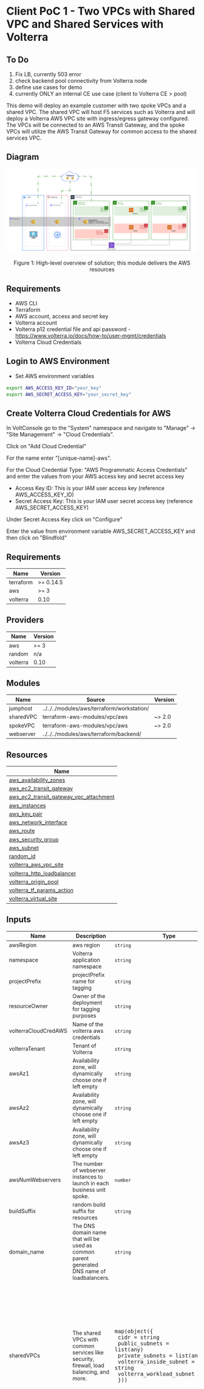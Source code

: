 # Client PoC 1 - Two VPCs with Shared VPC and Shared Services with Volterra

## To Do
1. Fix LB, currently 503 error
2. check backend pool connectivity from Volterra node
3. define use cases for demo
4. currently ONLY an internal CE use case (client to  Volterra CE > pool)

This demo will deploy an example customer with two spoke VPCs and a shared VPC. The shared VPC will host F5 services such as Volterra and will deploy a Volterra AWS VPC site with ingress/egress gateway configured. The VPCs will be connected to an AWS Transit Gateway, and the spoke VPCs will utilize the AWS Transit Gateway for common access to the shared services VPC.

## Diagram

![aws-client-poc1.png](images/aws-client-poc1.png)
<!-- markdownlint-disable no-inline-html -->
<p align="center">Figure 1: High-level overview of solution; this module delivers the AWS resources</p>
<!-- markdownlint-enable no-inline-html -->

## Requirements

- AWS CLI
- Terraform
- AWS account, access and secret key
- Volterra account
- Volterra p12 credential file and api password -  https://www.volterra.io/docs/how-to/user-mgmt/credentials
- Volterra Cloud Credentials

## Login to AWS Environment

- Set AWS environment variables
```bash
export AWS_ACCESS_KEY_ID="your_key"
export AWS_SECRET_ACCESS_KEY="your_secret_key"
```

## Create Volterra Cloud Credentials for AWS

In VoltConsole go to the "System" namespace and navigate to "Manage" -> "Site Management" -> "Cloud Credentials".

Click on "Add Cloud Credential"

For the name enter "[unique-name]-aws".

For the Cloud Credential Type: "AWS Programmatic Access Credentials" and enter the values from your AWS access key and secret access key

- Access Key ID: This is your IAM user access key (reference AWS_ACCESS_KEY_ID)
- Secret Access Key: This is your IAM user secret access key (reference AWS_SECRET_ACCESS_KEY)

Under Secret Access Key click on "Configure"

Enter the value from environment variable AWS_SECRET_ACCESS_KEY and then click on "Blindfold"

<!-- markdownlint-disable no-inline-html -->
<!-- BEGINNING OF PRE-COMMIT-TERRAFORM DOCS HOOK -->
## Requirements

| Name | Version |
|------|---------|
| terraform | >= 0.14.5 |
| aws | >= 3 |
| volterra | 0.10 |

## Providers

| Name | Version |
|------|---------|
| aws | >= 3 |
| random | n/a |
| volterra | 0.10 |

## Modules

| Name | Source | Version |
|------|--------|---------|
| jumphost | ../../../modules/aws/terraform/workstation/ |  |
| sharedVPC | terraform-aws-modules/vpc/aws | ~> 2.0 |
| spokeVPC | terraform-aws-modules/vpc/aws | ~> 2.0 |
| webserver | ../../../modules/aws/terraform/backend/ |  |

## Resources

| Name |
|------|
| [aws_availability_zones](https://registry.terraform.io/providers/hashicorp/aws/latest/docs/data-sources/availability_zones) |
| [aws_ec2_transit_gateway](https://registry.terraform.io/providers/hashicorp/aws/latest/docs/resources/ec2_transit_gateway) |
| [aws_ec2_transit_gateway_vpc_attachment](https://registry.terraform.io/providers/hashicorp/aws/latest/docs/resources/ec2_transit_gateway_vpc_attachment) |
| [aws_instances](https://registry.terraform.io/providers/hashicorp/aws/latest/docs/data-sources/instances) |
| [aws_key_pair](https://registry.terraform.io/providers/hashicorp/aws/latest/docs/resources/key_pair) |
| [aws_network_interface](https://registry.terraform.io/providers/hashicorp/aws/latest/docs/data-sources/network_interface) |
| [aws_route](https://registry.terraform.io/providers/hashicorp/aws/latest/docs/resources/route) |
| [aws_security_group](https://registry.terraform.io/providers/hashicorp/aws/latest/docs/resources/security_group) |
| [aws_subnet](https://registry.terraform.io/providers/hashicorp/aws/latest/docs/resources/subnet) |
| [random_id](https://registry.terraform.io/providers/hashicorp/random/latest/docs/resources/id) |
| [volterra_aws_vpc_site](https://registry.terraform.io/providers/volterraedge/volterra/0.10/docs/resources/aws_vpc_site) |
| [volterra_http_loadbalancer](https://registry.terraform.io/providers/volterraedge/volterra/0.10/docs/resources/http_loadbalancer) |
| [volterra_origin_pool](https://registry.terraform.io/providers/volterraedge/volterra/0.10/docs/resources/origin_pool) |
| [volterra_tf_params_action](https://registry.terraform.io/providers/volterraedge/volterra/0.10/docs/resources/tf_params_action) |
| [volterra_virtual_site](https://registry.terraform.io/providers/volterraedge/volterra/0.10/docs/resources/virtual_site) |

## Inputs

| Name | Description | Type | Default | Required |
|------|-------------|------|---------|:--------:|
| awsRegion | aws region | `string` | n/a | yes |
| namespace | Volterra application namespace | `string` | n/a | yes |
| projectPrefix | projectPrefix name for tagging | `string` | n/a | yes |
| resourceOwner | Owner of the deployment for tagging purposes | `string` | n/a | yes |
| volterraCloudCredAWS | Name of the volterra aws credentials | `string` | n/a | yes |
| volterraTenant | Tenant of Volterra | `string` | n/a | yes |
| awsAz1 | Availability zone, will dynamically choose one if left empty | `string` | `null` | no |
| awsAz2 | Availability zone, will dynamically choose one if left empty | `string` | `null` | no |
| awsAz3 | Availability zone, will dynamically choose one if left empty | `string` | `null` | no |
| awsNumWebservers | The number of webserver instances to launch in each business unit spoke. | `number` | `1` | no |
| buildSuffix | random build suffix for resources | `string` | `null` | no |
| domain\_name | The DNS domain name that will be used as common parent generated DNS name of loadbalancers. | `string` | `"shared.acme.com"` | no |
| sharedVPCs | The shared VPCs with common services like security, firewall, load balancing, and more. | <pre>map(object({<br>    cidr                     = string<br>    public_subnets           = list(any)<br>    private_subnets          = list(any)<br>    volterra_inside_subnet   = string<br>    volterra_workload_subnet = string<br>  }))</pre> | <pre>{<br>  "hub": {<br>    "cidr": "100.64.0.0/20",<br>    "private_subnets": [<br>      "100.64.3.0/24",<br>      "100.64.4.0/24",<br>      "100.64.5.0/24"<br>    ],<br>    "public_subnets": [<br>      "100.64.0.0/24",<br>      "100.64.1.0/24",<br>      "100.64.2.0/24"<br>    ],<br>    "volterra_inside_subnet": "100.64.6.0/24",<br>    "volterra_workload_subnet": "100.64.7.0/24"<br>  }<br>}</pre> | no |
| spokeVPCs | The spoke VPCs with BU specific applications. | <pre>map(object({<br>    cidr            = string<br>    public_subnets  = list(any)<br>    private_subnets = list(any)<br>    workstation     = bool<br>  }))</pre> | <pre>{<br>  "bu1": {<br>    "cidr": "10.1.0.0/16",<br>    "private_subnets": [<br>      "10.1.52.0/24",<br>      "10.1.152.0/24"<br>    ],<br>    "public_subnets": [<br>      "10.1.10.0/24",<br>      "10.1.110.0/24"<br>    ],<br>    "workstation": true<br>  },<br>  "bu2": {<br>    "cidr": "10.2.0.0/16",<br>    "private_subnets": [<br>      "10.2.52.0/24",<br>      "10.2.152.0/24"<br>    ],<br>    "public_subnets": [<br>      "10.2.10.0/24",<br>      "10.2.110.0/24"<br>    ],<br>    "workstation": false<br>  }<br>}</pre> | no |
| ssh\_key | SSH public key used to create an EC2 keypair | `string` | `null` | no |
| volterraP12 | Location of volterra p12 file | `string` | `null` | no |
| volterraUrl | url of volterra api | `string` | `null` | no |

## Outputs

| Name | Description |
|------|-------------|
| JumphostPublicIpBu1 | BU1 Jumphost Public IP |
| backendPrivateIpBu1 | BU1 Backend Private IP |
| backendPrivateIpBu2 | BU2 Backend Private IP |
| backendPrivateIps | Backend Private IPs |
| testURL | URL to test from jumphost client |
| volterraInsideIp | Volterra Site Local Inside IP address |
<!-- END OF PRE-COMMIT-TERRAFORM DOCS HOOK -->
<!-- markdownlint-enable no-inline-html -->

## Usage example

- Clone the repo and open the solution's directory
```bash
git clone https://github.com/f5devcentral/f5-digital-customer-engagement-center
cd f5-digital-customer-engagement-center/solutions/volterra/client-poc1/
```

- Set AWS cloud credentials. See [Login to AWS Environment](#Login-to-AWS-Environment)
- Set Volterra environment variables
- Create a Volterra credentials p12 file and copy it to a local folder. Follow steps here - https://www.volterra.io/docs/how-to/user-mgmt/credentials

```bash
export VES_P12_PASSWORD="your_key"
export VOLT_API_URL="https://<tenant-name>.console.ves.volterra.io/api"
export VOLT_API_P12_FILE="/var/tmp/<example>.console.ves.volterra.io.api-creds.p12"
```

- Get the Volterra tenant name
General namespace in the VoltConsole UI, then Tenant Settings > Tenant overview

- Create the tfvars file and update it with your settings

```bash
cp admin.auto.tfvars.example admin.auto.tfvars
# MODIFY TO YOUR SETTINGS
vi admin.auto.tfvars
```

- Run the setup script
This will perform 'terraform init' and 'terraform apply'.

```bash
./setup.sh
```

## TEST your setup:

1. TBD

## Cleanup
Use the following command to destroy all of the resources

```bash
./destroy.sh
```

## How to Contribute

Submit a pull request

# Authors
- Jeff Giroux
